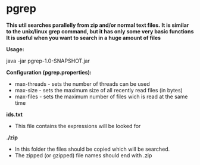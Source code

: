 # pgrep

**This util searches parallelly from zip and/or normal text files.**
**It is similar to the unix/linux grep command, but it has only some very basic functions**
**It is useful when you want to search in a huge amount of files**


**Usage:**

java -jar pgrep-1.0-SNAPSHOT.jar

**Configuration (pgrep.properties):**
- max-threads - sets the number of threads can be used
- max-size - sets the maximum size of all recently read files (in bytes)
- max-files - sets the maximum number of files wich is read at the same time 

**ids.txt**
- This file contains the expressions will be looked for

**./zip**
- In this folder the files should be copied which will be searched.
- The zipped (or gzipped) file names should end with .zip
